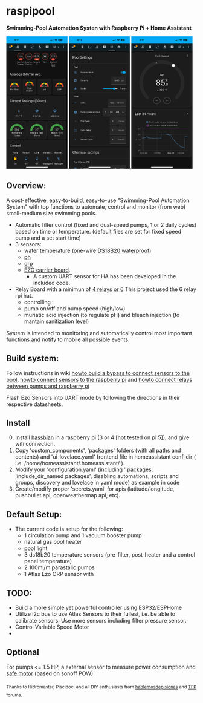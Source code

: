 # raspipool
**Swimming-Pool Automation Systen with Raspberry Pi + Home Assistant**

<img src="help/media/Overview_Main.png" height="350">,<img src="help/media/Settings.png" height="350">,<img src="help/media/Heater.png" height="350">

## Overview:

 A cost-effective, easy-to-build, easy-to-use "Swimming-Pool Automation System" with top functions to automate, control and monitor (from web) small-medium size swimming pools.

- Automatic filter control (fixed and dual-speed pumps, 1 or 2 daily cycles) based on time or temperature. (default files are set for fixed speed pump and a set start time)
- 3 sensors:
  - water temperature (one-wire [DS18B20 waterproof](https://aliexpress.com/item/32968031204.html))
  - [ph](https://www.atlas-scientific.com/embedded-solutions/ezo-ph-circuit)
  - [orp](https://www.atlas-scientific.com/embedded-solutions/ezo-orp-circuit)
  - [EZO carrier board](https://www.atlas-scientific.com/carrier-boards/electrically-isolated-ezo-carrier-board-gen-2).
    -  A custom UART sensor for HA has been developed in the included code.
- Relay Board with a minimun of [4 relays](https://aliexpress.com/item/32961638909.html) [or 6](https://aliexpress.com/item/32997012084.html)
  This project used the 6 relay rpi hat.
   - controlling :
    -  pump on/off and pump speed (high/low)
    -  muriatic acid injection (to regulate pH) and bleach injection (to mantain sanitization level)
 
 System is intended to monitoring and automatically control most important functions and notify to mobile all possible events.

 
 
 ## Build system:
 
 Follow instructions in wiki [howto build a bypass to connect sensors to the pool](https://github.com/segalion/raspipool/wiki/Bypass-for-sensors), [howto connect sensors to the raspberry pi](https://github.com/segalion/raspipool/wiki/Sensors-connection-(DS18B20,-and-EZO-pH-and-ORP)) and [howto connect relays between pumps and raspberry pi](https://github.com/segalion/raspipool/wiki/Connection-of-relays-for-pump-control)

 Flash Ezo Sensors into UART mode by following the directions in their respective datasheets.
 
 ## Install
 0. Install [hassbian](https://www.home-assistant.io/docs/installation/hassbian/installation/) in a raspberry pi (3 or 4 [not tested on pi 5]), and give wifi connection.
 1. Copy 'custom_components', 'packages' folders (with all paths and contents) and 'ui-lovelace.yaml' frontend file in homeassistant conf_dir ( i.e. /home/homeassistant/.homeassistant/ ).
 2. Modify your 'configuration.yaml' (including '  packages: !include_dir_named packages', disabling automations, scripts and groups, discovery and lovelace in yaml mode) as example in code
 3. Create/modify proper 'secrets.yaml' for apis (latitude/longitude, pushbullet api, openweathermap api, etc).

  ## Default Setup:
 - The current code is setup for the following:
    - 1 circulation pump and 1 vacuum booster pump
    - natural gas pool heater
    - pool light
    - 3 ds18b20 temperature sensors (pre-filter, post-heater and a control panel temperature)
    - 2 100ml/m parastalic pumps
    - 1 Atlas Ezo ORP sensor with
 
 ## TODO:
 - Build a more simple yet powerful controller using ESP32/ESPHome
 - Utilize i2c bus to use Atlas Sensors to their fullest, i.e. be able to calibrate sensors. Use more sensors including filter pressure sensor.
 - Control Variable Speed Motor
 - 
 
 ## Optional
 For pumps <= 1.5 HP, a external sensor to measure power consumption and [safe motor](https://en.wikipedia.org/wiki/Magnetic_starter) (based on sonoff POW)
 
 <sub>Thanks to Hidromaster, Piscidoc, and all DIY enthusiasts from [hablemosdepisicnas](http://www.hablemosdepiscinas.com/foro/viewtopic.php?f=11&t=3906) and [TFP](https://www.troublefreepool.com/threads/raspipool-pool-automation-system-with-raspberry-pi-home-assistant.188410/) forums.</sub>

